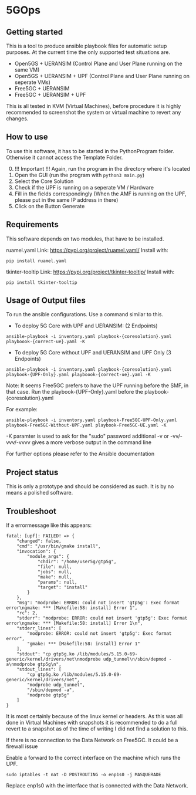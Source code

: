 # 5GOps



## Getting started

This is a tool to produce ansible playbook files for automatic setup purposes. 
At the current time the only supported test situations are.
- Open5GS + UERANSIM (Control Plane and User Plane running on the same VM)
- Open5GS + UERANSIM + UPF (Control Plane and User Plane running on seperate VMs)
- Free5GC + UERANSIM
- Free5GC + UERANSIM + UPF

This is all tested in KVM (Virtual Machines), before procedure it is highly recommended to screenshot the system or virtual machine to revert any changes.

## How to use

To use this software, it has to be started in the PythonProgram folder. Otherwise it cannot access the Template Folder.

0. !!! Important !!! Again, run the program in the directory where it's located
1. Open the GUI (run the program with ``` python3 main.py ```)
2. Select the Core Solution
3. Check if the UPF is running on a seperate VM / Hardware
4. Fill in the fields correspondingly (When the AMF is running on the UPF, please put in the same IP address in there)
5. Click on the Button Generate


## Requirements

This software depends on two modules, that have to be installed.

ruamel.yaml
Link: https://pypi.org/project/ruamel.yaml/
Install with:
```
pip install ruamel.yaml
```

tkinter-tooltip
Link: https://pypi.org/project/tkinter-tooltip/
Install with:
```
pip install tkinter-tooltip
```

## Usage of Output files

To run the ansible configurations. Use a command similar to this.

- To deploy 5G Core with UPF and UERANSIM: (2 Endpoints)
```
ansible-playbook -i inventory.yaml playbook-{coresolution}.yaml playboook-{correct-ue}.yaml -K
```
- To deploy 5G Core without UPF and UERANSIM and UPF Only (3 Endpoints)
```
ansible-playbook -i inventory.yaml playbook-{coresolution}.yaml playbook-{UPF-Only}.yaml playboook-{correct-ue}.yaml -K
```

Note: It seems Free5GC prefers to have the UPF running before the SMF, in that case. Run the playbook-{UPF-Only}.yaml before the playbook-{coresolution}.yaml

For example:
```
ansible-playbook -i inventory.yaml playbook-Free5GC-UPF-Only.yaml playbook-Free5GC-Without-UPF.yaml playbook-Free5GC-UE.yaml -K
```

-K paramter is used to ask for the "sudo" password
additional -v or -vv/-vvv/-vvvv gives a more verbose output in the command line

For further options please refer to the Ansible documentation


## Project status
This is only a prototype and should be considered as such. It is by no means a polished software.


## Troubleshoot

If a errormessage like this appears:

```
fatal: [upf]: FAILED! => {
    "changed": false,
    "cmd": "/usr/bin/gmake install",
    "invocation": {
        "module_args": {
            "chdir": "/home/user5g/gtp5g",
            "file": null,
            "jobs": null,
            "make": null,
            "params": null,
            "target": "install"
        }
    },
    "msg": "modprobe: ERROR: could not insert 'gtp5g': Exec format error\ngmake: *** [Makefile:58: install] Error 1",
    "rc": 2,
    "stderr": "modprobe: ERROR: could not insert 'gtp5g': Exec format error\ngmake: *** [Makefile:58: install] Error 1\n",
    "stderr_lines": [
        "modprobe: ERROR: could not insert 'gtp5g': Exec format error",
        "gmake: *** [Makefile:58: install] Error 1"
    ],
    "stdout": "cp gtp5g.ko /lib/modules/5.15.0-69-generic/kernel/drivers/net\nmodprobe udp_tunnel\n/sbin/depmod -a\nmodprobe gtp5g\n",
    "stdout_lines": [
        "cp gtp5g.ko /lib/modules/5.15.0-69-generic/kernel/drivers/net",
        "modprobe udp_tunnel",
        "/sbin/depmod -a",
        "modprobe gtp5g"
    ]
}
```
It is most certainly because of the linux kernel or headers.
As this was all done in Virtual Machines with snapshots it is recommended to do a full revert to a snapshot as of the time of writing I did not find a solution to this.


If there is no connection to the Data Network on Free5GC. It could be a firewall issue

Enable a forward to the correct interface on the machine which runs the UPF.

```
sudo iptables -t nat -D POSTROUTING -o enp1s0 -j MASQUERADE
```
Replace enp1s0 with the interface that is connected with the Data Network.
